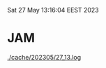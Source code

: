 Sat 27 May 13:16:04 EEST 2023
# JAM
<a href='./cache/202305/27_13.log'>./cache/202305/27_13.log</a>

